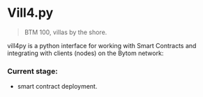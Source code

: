 # Vill4.py

> BTM 100, villas by the shore.

vill4py is a python interface for working with Smart Contracts and integrating with clients (nodes) on the Bytom network:

### Current stage:

+ smart contract deployment.